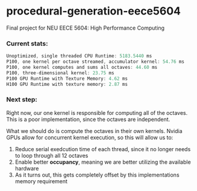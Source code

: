 # procedural-generation-eece5604
Final project for NEU EECE 5604: High Performance Computing

### Current stats:
```c
Unoptimized, single threaded CPU Runtime: 5183.5440 ms
P100, one kernel per octave streamed, accumulator kernel: 54.76 ms
P100, one kernel computes and sums all octaves: 44.60 ms
P100, three-dimensional kernel: 23.75 ms 
P100 GPU Runtime with Texture Memory: 4.62 ms
H100 GPU Runtime with texture memory: 2.87 ms
```

### Next step:

Right now, our one kernel is responsible for computing all of the octaves. This is a poor implementation, since the octaves are independent. 

What we should do is compute the octaves in their own kernels. Nvidia GPUs allow for concurrent kernel execution, so this will allow us to:

1. Reduce serial exedcution time of each thread, since it no longer needs to loop through all 12 octaves
2. Enable better **occupancy**, meaning we are better utilizing the available hardware
3. As it turns out, this gets completely offset by this implementations memory requirement